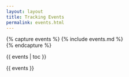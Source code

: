 ```yaml
---
layout: layout
title: Tracking Events
permalink: events.html
---   
```

          
{% capture events %}
{% include events.md %}    
{% endcapture %}

{{ events | toc }}

{{ events }}
